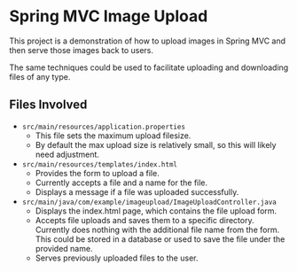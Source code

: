 # Spring MVC Image Upload

This project is a demonstration of how to upload images in Spring MVC and then serve those images back to users.

The same techniques could be used to facilitate uploading and downloading files of any type.

## Files Involved

* `src/main/resources/application.properties`
  * This file sets the maximum upload filesize.
  * By default the max upload size is relatively small, so this will likely need adjustment.
* `src/main/resources/templates/index.html`
  * Provides the form to upload a file.
  * Currently accepts a file and a name for the file.
  * Displays a message if a file was uploaded successfully.
* `src/main/java/com/example/imageupload/ImageUploadController.java`
  * Displays the index.html page, which contains the file upload form.
  * Accepts file uploads and saves them to a specific directory. Currently does nothing with the additional file name from the form. This could be stored in a database or used to save the file under the provided name.
  * Serves previously uploaded files to the user.
